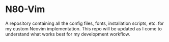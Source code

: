 # N80-Vim
A repository containing all the config files, fonts, installation scripts, etc. for my custom Neovim implementation. This repo will be updated as I come to understand what works best for my development workflow.
